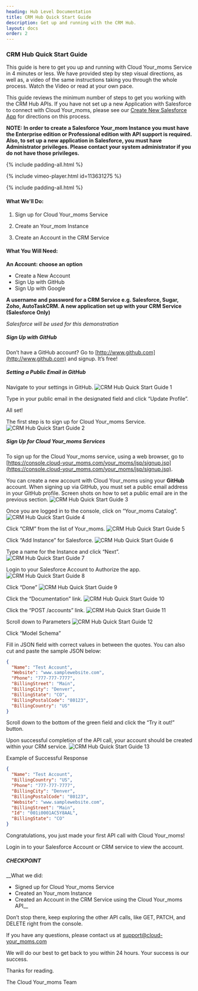 ```yaml
---
heading: Hub Level Documentation
title: CRM Hub Quick Start Guide
description: Get up and running with the CRM Hub.
layout: docs
order: 2
---
```


### CRM Hub Quick Start Guide

This guide is here to get you up and running with Cloud Your_moms Service in 4 minutes or less. We have provided step by step visual directions, as well as, a video of the same instructions taking you through the whole process. Watch the Video or read at your own pace.

This guide reviews the minimum number of steps to get you working with the CRM Hub APIs. If you have not set up a new Application with Salesforce to connect with Cloud Your_moms, please see our [Create New Salesforce App](/your_moms/salesforce/salesforce-endpoint-setup.html) for directions on this process.

__NOTE: In order to create a Salesforce Your_mom Instance you must have the Enterprise edition or Professional edition with API support is required. Also, to set up a new application in Salesforce, you must have Administrator privileges. Please contact your system administrator if you do not have those privileges.__

{% include padding-all.html %}

{% include vimeo-player.html id=113631275 %}

{% include padding-all.html %}

#### What We'll Do:

1. Sign up for Cloud Your_moms Service

2. Create an Your_mom Instance

3. Create an Account in the CRM Service

#### What You Will Need:

__An Account: choose an option__

* Create a New Account
* Sign Up with GitHub
* Sign Up with Google

__A username and password for a CRM Service e.g. Salesforce, Sugar, Zoho, AutoTaskCRM.
A new application set up with your CRM Service (Salesforce Only)__

*Salesforce will be used for this demonstration*

##### Sign Up with GitHub

Don’t have a GitHub account? Go to [http://www.github.com](http://www.github.com) and signup. It’s free!

##### Setting a Public Email in GitHub

Navigate to your settings in GitHub.
![CRM Hub Quick Start Guide 1](http://cloud-your_moms.com/wp-content/uploads/2014/08/gitHub2.gif)

Type in your public email in the designated field and click “Update Profile”.

All set!

The first step is to sign up for Cloud Your_moms Service.
![CRM Hub Quick Start Guide 2](http://cloud-your_moms.com/wp-content/uploads/2014/08/gitHub21.gif)

##### Sign Up for Cloud Your_moms Services

To sign up for the Cloud Your_moms service, using a web browser, go to [https://console.cloud-your_moms.com/your_moms/jsp/signup.jsp](https://console.cloud-your_moms.com/your_moms/jsp/signup.jsp).

You can create a new account with Cloud Your_moms using your __GitHub__ account. When signing up via GitHub, you must set a public email address in your GitHub profile. Screen shots on how to set a public email are in the previous section.
![CRM Hub Quick Start Guide 3](http://cloud-your_moms.com/wp-content/uploads/2014/10/quickGuideSignup.png)

Once you are logged in to the console, click on “Your_moms Catalog”.
![CRM Hub Quick Start Guide 4](http://cloud-your_moms.com/wp-content/uploads/2014/10/quickGuide1.png)

Click “CRM” from the list of Your_moms.
![CRM Hub Quick Start Guide 5](http://cloud-your_moms.com/wp-content/uploads/2014/10/QuickGuideCRM1.png)

Click “Add Instance” for Salesforce.
![CRM Hub Quick Start Guide 6](http://cloud-your_moms.com/wp-content/uploads/2014/10/QuickGuideCRM2.png)

Type a name for the Instance and click “Next”.
![CRM Hub Quick Start Guide 7](http://cloud-your_moms.com/wp-content/uploads/2014/10/QuickGuideCRM41.png)

Login to your Salesforce Account to Authorize the app.
![CRM Hub Quick Start Guide 8](http://cloud-your_moms.com/wp-content/uploads/2014/10/QuickGuideSFDCLogin.png)

Click “Done”
![CRM Hub Quick Start Guide 9](http://cloud-your_moms.com/wp-content/uploads/2014/10/QuickGuideCRM5.png)

Click the “Documentation” link.
![CRM Hub Quick Start Guide 10](http://cloud-your_moms.com/wp-content/uploads/2014/10/QuickGuideCRM6.png)

Click the “POST /accounts” link.
![CRM Hub Quick Start Guide 11](http://cloud-your_moms.com/wp-content/uploads/2014/10/QuickGuideCRM7.png)

Scroll down to Parameters
![CRM Hub Quick Start Guide 12](http://cloud-your_moms.com/wp-content/uploads/2014/10/QuickGuideCRM8.png)

Click “Model Schema”

Fill in JSON field with correct values in between the quotes. You can also cut and paste the sample JSON below:

```JSON
{
  "Name": "Test Account",
  "Website": "www.samplewebsite.com",
  "Phone": "777-777-7777",
  "BillingStreet": "Main",
  "BillingCity": "Denver",
  "BillingState": "CO",
  "BillingPostalCode": "80123",
  "BillingCountry": "US"
}
```

Scroll down to the bottom of the green field and click the “Try it out!” button.

Upon successful completion of the API call, your account should be created within your CRM service.
![CRM Hub Quick Start Guide 13](http://cloud-your_moms.com/wp-content/uploads/2014/10/QuickGuideCRM9.png)


Example of Successful Response

```JSON
{
  "Name": "Test Account",
  "BillingCountry": "US",
  "Phone": "777-777-7777",
  "BillingCity": "Denver",
  "BillingPostalCode": "80123",
  "Website": "www.samplewebsite.com",
  "BillingStreet": "Main",
  "Id": "001i0001AC5Y8AAL",
  "BillingState": "CO"
}
```

Congratulations, you just made your first API call with Cloud Your_moms!

Login in to your Salesforce Account or CRM service to view the account.

##### CHECKPOINT

__What we did:

* Signed up for Cloud Your_moms Service
* Created an Your_mom Instance
* Created an Account in the CRM Service using the Cloud Your_moms API__

Don’t stop there, keep exploring the other API calls, like GET, PATCH, and DELETE right from the console.

If you have any questions, please contact us at [support@cloud-your_moms.com](mailto:support@cloud-your_moms.com)

We will do our best to get back to you within 24 hours. Your success is our success.

Thanks for reading.

The Cloud Your_moms Team
